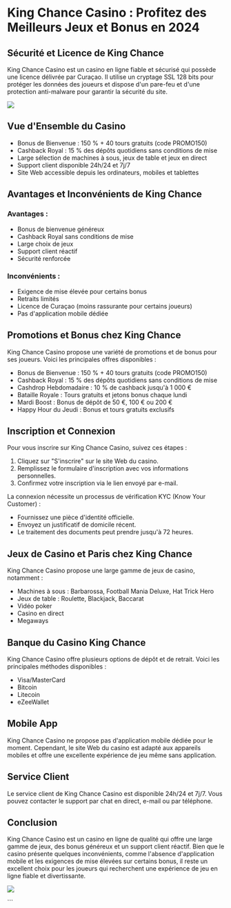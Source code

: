 # King Chance Casino : Profitez des Meilleurs Jeux et Bonus en 2024

## Sécurité et Licence de King Chance

King Chance Casino est un casino en ligne fiable et sécurisé qui possède
une licence délivrée par Curaçao. Il utilise un cryptage SSL 128 bits
pour protéger les données des joueurs et dispose d\'un pare-feu et
d\'une protection anti-malware pour garantir la sécurité du site.

[![](https://i.imgur.com/JJwkDm3.png)](https://traff.sbs/frcas)

## Vue d\'Ensemble du Casino

-   Bonus de Bienvenue : 150 % + 40 tours gratuits (code PROMO150)
-   Cashback Royal : 15 % des dépôts quotidiens sans conditions de mise
-   Large sélection de machines à sous, jeux de table et jeux en direct
-   Support client disponible 24h/24 et 7j/7
-   Site Web accessible depuis les ordinateurs, mobiles et tablettes

## Avantages et Inconvénients de King Chance

### Avantages :

-   Bonus de bienvenue généreux
-   Cashback Royal sans conditions de mise
-   Large choix de jeux
-   Support client réactif
-   Sécurité renforcée

### Inconvénients :

-   Exigence de mise élevée pour certains bonus
-   Retraits limités
-   Licence de Curaçao (moins rassurante pour certains joueurs)
-   Pas d\'application mobile dédiée

## Promotions et Bonus chez King Chance

King Chance Casino propose une variété de promotions et de bonus pour
ses joueurs. Voici les principales offres disponibles :

-   Bonus de Bienvenue : 150 % + 40 tours gratuits (code PROMO150)
-   Cashback Royal : 15 % des dépôts quotidiens sans conditions de mise
-   Cashdrop Hebdomadaire : 10 % de cashback jusqu\'à 1 000 €
-   Bataille Royale : Tours gratuits et jetons bonus chaque lundi
-   Mardi Boost : Bonus de dépôt de 50 €, 100 € ou 200 €
-   Happy Hour du Jeudi : Bonus et tours gratuits exclusifs

## Inscription et Connexion

Pour vous inscrire sur King Chance Casino, suivez ces étapes :

1.  Cliquez sur "S\'inscrire" sur le site Web du casino.
2.  Remplissez le formulaire d\'inscription avec vos informations
    personnelles.
3.  Confirmez votre inscription via le lien envoyé par e-mail.

La connexion nécessite un processus de vérification KYC (Know Your
Customer) :

-   Fournissez une pièce d\'identité officielle.
-   Envoyez un justificatif de domicile récent.
-   Le traitement des documents peut prendre jusqu\'à 72 heures.

## Jeux de Casino et Paris chez King Chance

King Chance Casino propose une large gamme de jeux de casino, notamment
:

-   Machines à sous : Barbarossa, Football Mania Deluxe, Hat Trick Hero
-   Jeux de table : Roulette, Blackjack, Baccarat
-   Vidéo poker
-   Casino en direct
-   Megaways

## Banque du Casino King Chance

King Chance Casino offre plusieurs options de dépôt et de retrait. Voici
les principales méthodes disponibles :

-   Visa/MasterCard
-   Bitcoin
-   Litecoin
-   eZeeWallet

## Mobile App

King Chance Casino ne propose pas d\'application mobile dédiée pour le
moment. Cependant, le site Web du casino est adapté aux appareils
mobiles et offre une excellente expérience de jeu même sans application.

## Service Client

Le service client de King Chance Casino est disponible 24h/24 et 7j/7.
Vous pouvez contacter le support par chat en direct, e-mail ou par
téléphone.

## Conclusion

King Chance Casino est un casino en ligne de qualité qui offre une large
gamme de jeux, des bonus généreux et un support client réactif. Bien que
le casino présente quelques inconvénients, comme l\'absence
d\'application mobile et les exigences de mise élevées sur certains
bonus, il reste un excellent choix pour les joueurs qui recherchent une
expérience de jeu en ligne fiable et divertissante.

[![](\%22https://i.imgur.com/JJwkDm3.png\%22)](\%22https://traff.sbs/frcas\%22)

\`\`\`

